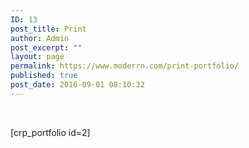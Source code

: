 ```yaml
---
ID: 13
post_title: Print
author: Admin
post_excerpt: ""
layout: page
permalink: https://www.moderrn.com/print-portfolio/
published: true
post_date: 2016-09-01 08:10:32
---
```

&nbsp;

[crp_portfolio id=2]